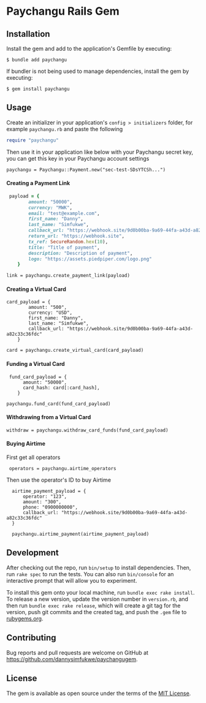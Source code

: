 # Paychangu Rails Gem

## Installation

Install the gem and add to the application's Gemfile by executing:

    $ bundle add paychangu

If bundler is not being used to manage dependencies, install the gem by executing:

    $ gem install paychangu

## Usage

Create an initializer in your application's `config > initializers` folder, for example `paychangu.rb` and paste the following

```ruby
require "paychangu"
```

Then use it in your application like below with your Paychangu secret key, you can get this key in your Paychangu account settings

`paychangu = Paychangu::Payment.new("sec-test-SDsYTCSh...")`

#### Creating a Payment Link

```ruby
 payload = {
        amount: "50000",
        currency: "MWK",
        email: "test@example.com",
        first_name: "Danny",
        last_name: "Simfukwe",
        callback_url: "https://webhook.site/9d0b00ba-9a69-44fa-a43d-a82c33c36fdc",
        return_url: "https://webhook.site",
        tx_ref: SecureRandom.hex(10),
        title: "Title of payment",
        description: "Description of payment",
        logo: "https://assets.piedpiper.com/logo.png"
    }
```

 `link = paychangu.create_payment_link(payload)`

 #### Creating a Virtual Card

```
card_payload = {
        amount: "500",
        currency: "USD",
        first_name: "Danny",
        last_name: "Simfukwe",
        callback_url: "https://webhook.site/9d0b00ba-9a69-44fa-a43d-a82c33c36fdc"
    }
```

`card = paychangu.create_virtual_card(card_payload)`

 #### Funding a Virtual Card

```
 fund_card_payload = {
      amount: "50000",
      card_hash: card[:card_hash],
    }
```

 `paychangu.fund_card(fund_card_payload)`

 #### Withdrawing from a Virtual Card

  `withdraw = paychangu.withdraw_card_funds(fund_card_payload)`

  #### Buying Airtime

  First get all operators

  ```
   operators = paychangu.airtime_operators

  ```

  Then use the operator's ID to buy Airtime

  ```
    airtime_payment_payload = {
        operator: "123",
        amount: "300",
        phone: "0900000000",
        callback_url: "https://webhook.site/9d0b00ba-9a69-44fa-a43d-a82c33c36fdc"
    }

    paychangu.airtime_payment(airtime_payment_payload)
  ```

## Development

After checking out the repo, run `bin/setup` to install dependencies. Then, run `rake spec` to run the tests. You can also run `bin/console` for an interactive prompt that will allow you to experiment.

To install this gem onto your local machine, run `bundle exec rake install`. To release a new version, update the version number in `version.rb`, and then run `bundle exec rake release`, which will create a git tag for the version, push git commits and the created tag, and push the `.gem` file to [rubygems.org](https://rubygems.org).

## Contributing

Bug reports and pull requests are welcome on GitHub at https://github.com/dannysimfukwe/paychangugem.

## License

The gem is available as open source under the terms of the [MIT License](https://opensource.org/licenses/MIT).
